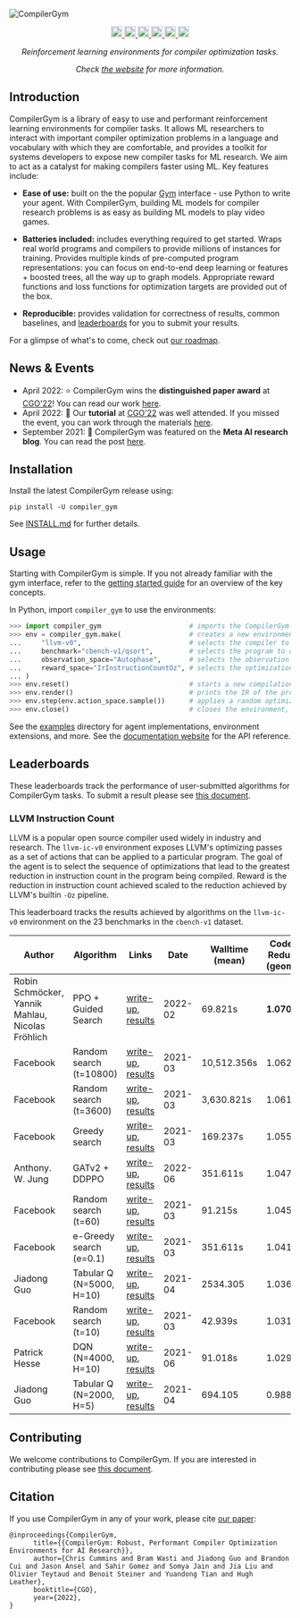 ![CompilerGym](https://github.com/facebookresearch/CompilerGym/raw/development/docs/source/_static/img/logo-padded.png)

<p align="center">
  <!-- Getting started colab -->
  <a href="https://colab.research.google.com/github/facebookresearch/CompilerGym/blob/stable/examples/getting-started.ipynb">
      <img src="https://colab.research.google.com/assets/colab-badge.svg" alt="Colab" height="20">
  </a>
  <!-- Supported python versions list -->
  <a href="https://pypi.org/project/compiler-gym/">
      <img src="https://img.shields.io/pypi/pyversions/compiler-gym" alt="Python versions" height="20">
  </a>
  <!-- Downloads counter -->
  <a href="https://pypi.org/project/compiler-gym/">
      <img src="https://pepy.tech/badge/compiler-gym" alt="PyPi Downloads" height="20">
  </a>
  <!-- PyPi Version -->
  <a href="https://pypi.org/project/compiler-gym/">
      <img src="https://badge.fury.io/py/compiler-gym.svg" alt="PyPI version" height="20">
  </a>
  <!-- license -->
  <a href="https://tldrlegal.com/license/mit-license">
      <img src="https://img.shields.io/pypi/l/compiler-gym" alt="License" height="20">
  </a>
  <!-- CI status -->
  <a href="https://github.com/facebookresearch/CompilerGym/actions?query=workflow%3ACI+branch%3Adevelopment">
      <img src="https://github.com/facebookresearch/CompilerGym/workflows/CI/badge.svg?branch=development" alt="CI status" height="20">
  </a>
</p>

<p align="center">
  <i>Reinforcement learning environments for compiler optimization tasks.</i>
</p>
<p align="center">
  <i>
    Check
    <a href="http://facebookresearch.github.io/CompilerGym/">the website</a>
    for more information.
  </i>
</p>


## Introduction

CompilerGym is a library of easy to use and performant reinforcement learning
environments for compiler tasks. It allows ML researchers to interact with
important compiler optimization problems in a language and vocabulary with which
they are comfortable, and provides a toolkit for systems developers to expose
new compiler tasks for ML research. We aim to act as a catalyst for making
compilers faster using ML. Key features include:

* **Ease of use:** built on the the popular [Gym](https://gym.openai.com/)
  interface - use Python to write your agent. With CompilerGym, building ML
  models for compiler research problems is as easy as building ML models to play
  video games.

* **Batteries included:** includes everything required to get started. Wraps
  real world programs and compilers to provide millions of instances for
  training. Provides multiple kinds of pre-computed program representations: you
  can focus on end-to-end deep learning or features + boosted trees, all the way
  up to graph models. Appropriate reward functions and loss functions for
  optimization targets are provided out of the box.

* **Reproducible:** provides validation for correctness of results, common
  baselines, and [leaderboards](#leaderboards) for you to submit your results.

For a glimpse of what's to come, check out [our
roadmap](https://github.com/facebookresearch/CompilerGym/projects/1).


## News & Events

- April 2022: ⭐️ CompilerGym wins the **distinguished paper award** at
  [CGO'22](https://conf.researchr.org/home/cgo-2022)! You can read our work
  [here](https://arxiv.org/pdf/2109.08267.pdf).
- April 2022: 📖 Our **tutorial** at
  [CGO'22](https://conf.researchr.org/home/cgo-2022) was well attended. If you
  missed the event, you can work through the materials
  [here](https://chriscummins.cc/2022/cgo22-tutorial/).
- September 2021: 📄 CompilerGym was featured on the **Meta AI research blog**.
  You can read the post
  [here](https://ai.facebook.com/blog/compilergym-making-compiler-optimizations-accessible-to-all/).


## Installation

Install the latest CompilerGym release using:

    pip install -U compiler_gym

See
[INSTALL.md](https://github.com/facebookresearch/CompilerGym/blob/development/INSTALL.md)
for further details.


## Usage

Starting with CompilerGym is simple. If you not already familiar with the gym
interface, refer to the [getting started
guide](http://facebookresearch.github.io/CompilerGym/getting_started.html) for
an overview of the key concepts.

In Python, import `compiler_gym` to use the environments:

```py
>>> import compiler_gym                      # imports the CompilerGym environments
>>> env = compiler_gym.make(                 # creates a new environment (same as gym.make)
...     "llvm-v0",                           # selects the compiler to use
...     benchmark="cbench-v1/qsort",         # selects the program to compile
...     observation_space="Autophase",       # selects the observation space
...     reward_space="IrInstructionCountOz", # selects the optimization target
... )
>>> env.reset()                              # starts a new compilation session
>>> env.render()                             # prints the IR of the program
>>> env.step(env.action_space.sample())      # applies a random optimization, updates state/reward/actions
>>> env.close()                              # closes the environment, freeing resources
```

See the [examples](/examples) directory for agent implementations, environment
extensions, and more. See the [documentation
website](http://facebookresearch.github.io/CompilerGym/) for the API reference.


## Leaderboards

These leaderboards track the performance of user-submitted algorithms for
CompilerGym tasks. To submit a result please see
[this document](https://github.com/facebookresearch/CompilerGym/blob/development/CONTRIBUTING.md#leaderboard-submissions).


### LLVM Instruction Count

LLVM is a popular open source compiler used widely in industry and research. The
`llvm-ic-v0` environment exposes LLVM's optimizing passes as a set of actions
that can be applied to a particular program. The goal of the agent is to select
the sequence of optimizations that lead to the greatest reduction in instruction
count in the program being compiled. Reward is the reduction in instruction
count achieved scaled to the reduction achieved by LLVM's builtin `-Oz`
pipeline.

This leaderboard tracks the results achieved by algorithms on the `llvm-ic-v0`
environment on the 23 benchmarks in the `cbench-v1` dataset.

| Author                                           | Algorithm | Links | Date | Walltime (mean) | Codesize Reduction (geomean) |
|--------------------------------------------------| --- | --- | --- |-----------------|------------------------------|
 | Robin Schmöcker, Yannik Mahlau, Nicolas Fröhlich | PPO + Guided Search | [write-up](leaderboard/llvm_instcount/ppo/README.md), [results](leaderboard/llvm_instcount/ppo/results.csv) | 2022-02 | 69.821s  | **1.070×**                   |
| Facebook                                         | Random search (t=10800) | [write-up](leaderboard/llvm_instcount/random_search/README.md), [results](leaderboard/llvm_instcount/random_search/results_p125_t10800.csv) | 2021-03 | 10,512.356s     | 1.062×                       |
| Facebook                                         | Random search (t=3600) | [write-up](leaderboard/llvm_instcount/random_search/README.md), [results](leaderboard/llvm_instcount/random_search/results_p125_t3600.csv) | 2021-03 | 3,630.821s      | 1.061×                       |
| Facebook                                         | Greedy search | [write-up](leaderboard/llvm_instcount/e_greedy/README.md), [results](leaderboard/llvm_instcount/e_greedy/results_e0.csv) | 2021-03 | 169.237s        | 1.055×                       |
| Anthony. W. Jung                                 | GATv2 + DDPPO | [write-up](leaderboard/llvm_instcount/gatv2_ddppo/README.md), [results](leaderboard/llvm_instcount/gatv2_ddppo/result.csv) | 2022-06 | 351.611s        | 1.047×                       |
| Facebook                                         | Random search (t=60) | [write-up](leaderboard/llvm_instcount/random_search/README.md), [results](leaderboard/llvm_instcount/random_search/results_p125_t60.csv) | 2021-03 | 91.215s         | 1.045×                       |
| Facebook                                         | e-Greedy search (e=0.1) | [write-up](leaderboard/llvm_instcount/e_greedy/README.md), [results](leaderboard/llvm_instcount/e_greedy/results_e10.csv) | 2021-03 | 351.611s        | 1.041×                       |
| Jiadong Guo                                      | Tabular Q (N=5000, H=10) | [write-up](leaderboard/llvm_instcount/tabular_q/README.md), [results](leaderboard/llvm_instcount/tabular_q/results-H10-N5000.csv) | 2021-04 | 2534.305        | 1.036×                       |
| Facebook                                         | Random search (t=10) | [write-up](leaderboard/llvm_instcount/random_search/README.md), [results](leaderboard/llvm_instcount/random_search/results_p125_t10.csv) | 2021-03 | 42.939s         | 1.031×                       |
| Patrick Hesse                                    | DQN (N=4000, H=10) | [write-up](leaderboard/llvm_instcount/dqn/README.md), [results](leaderboard/llvm_instcount/dqn/results-instcountnorm-H10-N4000.csv) | 2021-06 | 91.018s         | 1.029×                       |
| Jiadong Guo                                      | Tabular Q (N=2000, H=5) | [write-up](leaderboard/llvm_instcount/tabular_q/README.md), [results](leaderboard/llvm_instcount/tabular_q/results-H5-N2000.csv) | 2021-04 | 694.105         | 0.988×                       |


## Contributing

We welcome contributions to CompilerGym. If you are interested in contributing please see
[this document](https://github.com/facebookresearch/CompilerGym/blob/development/CONTRIBUTING.md).


## Citation

If you use CompilerGym in any of your work, please cite [our
paper](https://arxiv.org/pdf/2109.08267.pdf):

```
@inproceedings{CompilerGym,
      title={{CompilerGym: Robust, Performant Compiler Optimization Environments for AI Research}},
      author={Chris Cummins and Bram Wasti and Jiadong Guo and Brandon Cui and Jason Ansel and Sahir Gomez and Somya Jain and Jia Liu and Olivier Teytaud and Benoit Steiner and Yuandong Tian and Hugh Leather},
      booktitle={CGO},
      year={2022},
}
```
